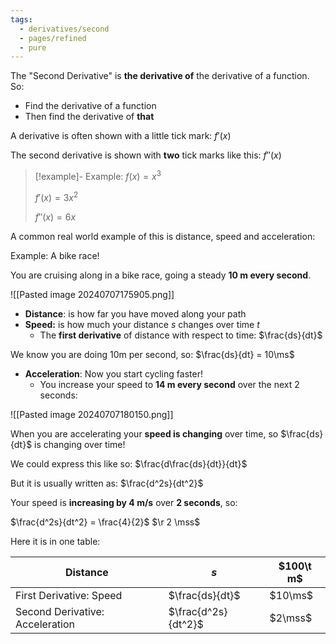 ```yaml
---
tags:
  - derivatives/second
  - pages/refined
  - pure
---
```



The "Second Derivative" is **the derivative of** the derivative of a function. So:

- Find the derivative of a function
- Then find the derivative of **that**

A derivative is often shown with a little tick mark: $f'(x)$

The second derivative is shown with **two** tick marks like this: $f''(x)$

> [!example]- Example: $f(x) = x^3$
> 
> $f'(x) = 3x^2$
> 
> $f''(x) = 6x$

A common real world example of this is distance, speed and acceleration:

Example: A bike race!

You are cruising along in a bike race, going a steady **10 m every second**.

![[Pasted image 20240707175905.png]]

- **Distance**: is how far you have moved along your path
- **Speed:** is how much your distance $s$ changes over time $t$
	- The **first derivative** of distance with respect to time: $\frac{ds}{dt}$

We know you are doing 10m per second, so: $\frac{ds}{dt} = 10\ms$

- **Acceleration**: Now you start cycling faster! 
	- You increase your speed to **14 m every second** over the next 2 seconds:

![[Pasted image 20240707180150.png]]

When you are accelerating your **speed is changing** over time, so $\frac{ds}{dt}$ is changing over time!

We could express this like so: $\frac{d\frac{ds}{dt}}{dt}$

But it is usually written as: $\frac{d^2s}{dt^2}$

Your speed is **increasing by 4 m/s** over **2 seconds**, so:

$\frac{d^2s}{dt^2} = \frac{4}{2}$
$\r 2 \mss$

Here it is in one table:

| Distance                        | $s$                 | $100\t m$ |
| ------------------------------- | ------------------- | --------- |
| First Derivative: Speed         | $\frac{ds}{dt}$     | $10\ms$   |
| Second Derivative: Acceleration | $\frac{d^2s}{dt^2}$ | $2\mss$   |

